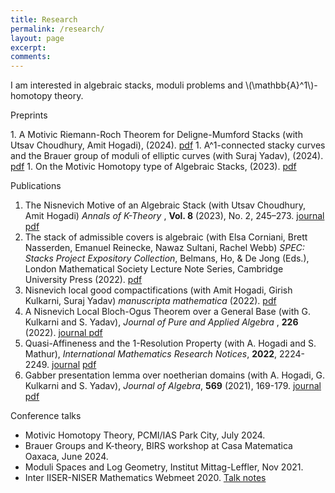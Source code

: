 ```yaml
---
title: Research
permalink: /research/
layout: page
excerpt:
comments: 
---
```



<p>I am interested in algebraic stacks, moduli problems and \(\mathbb{A}^1\)-homotopy theory.</p>


<p>Preprints</p>
1. A Motivic Riemann-Roch Theorem for Deligne-Mumford Stacks (with Utsav Choudhury, Amit Hogadi), (2024). <a href="https://arxiv.org/abs/2412.05071" target="_blank">pdf</a>
1. A^1-connected stacky curves and the Brauer group of moduli of elliptic curves (with Suraj Yadav), (2024). <a href="https://arxiv.org/abs/2410.01525" target="_blank">pdf</a>
1. On the Motivic Homotopy type of Algebraic Stacks, (2023). <a href="https://shambhavopaya.github.io/assets/notes/nismot_add.pdf" target="_blank">pdf</a>


<p>Publications</p>

1. The Nisnevich Motive of an Algebraic Stack (with Utsav Choudhury, Amit Hogadi)
<i> Annals of K-Theory </i>, <b>Vol. 8</b> (2023), No. 2, 245–273. <a href="https://msp.org/akt/2023/8-2/p03.xhtml" target="_blank">journal</a> <a href="https://arxiv.org/abs/2012.13304" target="_blank">pdf</a>
1. The stack of admissible covers is algebraic (with Elsa Corniani, Brett Nasserden, Emanuel Reinecke, Nawaz
Sultani, Rachel Webb) <i>SPEC: Stacks Project Expository Collection</i>, Belmans, Ho, & De Jong (Eds.), London Mathematical Society
Lecture Note Series, Cambridge University Press (2022). <a href="/assets/notes/admissible.pdf" target="_blank">pdf</a>
1. Nisnevich local good compactifications (with Amit Hogadi, Girish Kulkarni, Suraj Yadav) <i>manuscripta mathematica</i> (2022). <a href="https://link.springer.com/article/10.1007/s00229-022-01402-1" target="_blank">pdf</a>
1. A Nisnevich Local Bloch-Ogus Theorem over a General Base (with G. Kulkarni and S. Yadav), <i> Journal of Pure and Applied Algebra </i>, <b>226</b> (2022). <a href="https://doi.org/10.1016/j.jpaa.2021.106978" target="_blank"> journal </a> <a href="https://arxiv.org/abs/2005.04674" target="_blank">pdf</a>
1. Quasi-Affineness and the 1-Resolution Property (with A. Hogadi and S. Mathur), <i>International Mathematics Research Notices</i>, <b>2022</b>, 2224-2249. <a href="https://doi.org/10.1093/imrn/rnaa125" target="_blank"> journal</a> <a href="https://arxiv.org/abs/1809.05270" target="_blank">pdf</a>
1. Gabber presentation lemma over noetherian domains (with A. Hogadi, G. Kulkarni and S. Yadav), <i> Journal of Algebra</i>, <b>569</b> (2021), 169-179. <a href="https://authors.elsevier.com/c/1c8yV4~FP4NnR" target="_blank"> journal</a> <a href="https://arxiv.org/abs/1906.09931" target="_blank">pdf</a>



 
Conference talks

* Motivic Homotopy Theory, PCMI/IAS Park City, July 2024.
* Brauer Groups and K-theory, BIRS workshop at Casa Matematica Oaxaca, June 2024.
* Moduli Spaces and Log Geometry, Institut Mittag-Leffler, Nov 2021.
* Inter IISER-NISER Mathematics Webmeet 2020. <a href="/assets/notes/iinmm talk (notes).pdf" target="_blank">Talk notes</a>



<!-- He's a student from Banyuwangi, living in Jogjakarta. the blog for documentation about his programming 🎒 journey, running on jekyll, hosting on [now.sh](http://now.sh) and using his own theme, he name it <a href="https://github.com/piharpi/jekyll-klise" target="_blank" rel="noopener">klisé</a>, he also loves to learning web technology; but he often forgot, that a reason why him doing the writing.

If you have a question about him or else, just send a letter to him.

You can [report](http://github.com/piharpi/jekyll-klise/issues/new) if there is an broken link(s) or somethings else.

##### may u needs ✨

- {{ site.author.email }}
- github.com/{{ site.author.username }}
-->
